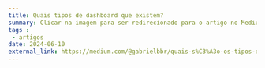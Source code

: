 ```yaml
---
title: Quais tipos de dashboard que existem?
summary: Clicar na imagem para ser redirecionado para o artigo no Medium
tags : 
 - artigos
date: 2024-06-10
external_link: https://medium.com/@gabrielbbr/quais-s%C3%A3o-os-tipos-de-dashboards-que-existem-1ae11d8663b1
---
```

